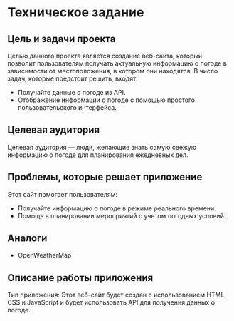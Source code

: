 # Техническое задание

## Цель и задачи проекта
Целью данного проекта является создание веб-сайта, который позволит пользователям получать актуальную информацию о погоде в зависимости от местоположения, в котором они находятся. В число задач, которые предстоит решить, входят:
- Получайте данные о погоде из API.
- Отображение информации о погоде с помощью простого пользовательского интерфейса.

## Целевая аудитория
Целевая аудитория — люди, желающие знать самую свежую информацию о погоде для планирования ежедневных дел.

## Проблемы, которые решает приложение
Этот сайт помогает пользователям:
- Получайте информацию о погоде в режиме реального времени.
- Помощь в планировании мероприятий с учетом погодных условий.

## Аналоги
- OpenWeatherMap

## Описание работы приложения
Тип приложения: Этот веб-сайт будет создан с использованием HTML, CSS и JavaScript и будет использовать API для получения данных о погоде.